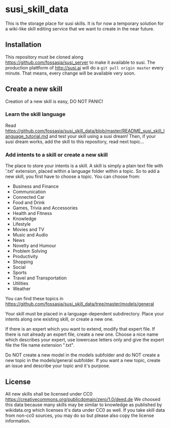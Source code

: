 # susi_skill_data
This is the storage place for susi skills. It is for now a temporary solution for a wiki-like skill editing service that we want to create in the near future.

## Installation
This repository must be cloned along https://github.com/fossasia/susi_server to make it available to susi.
The production plattform of http://susi.ai will do a `git pull origin master` every minute. That means, every change will be available very soon.

## Create a new skill
Creation of a new skill is easy, DO NOT PANIC!

### Learn the skill language
Read https://github.com/fossasia/susi_skill_data/blob/master/README_susi_skill_language_tutorial.md and test your skill using a susi dream! Then, if your susi dream works, add the skill to this repository, read next topic...

### Add intents to a skill or create a new skill
The place to store your intents is a skill. A skill is simply a plain text file with '.txt' extension, placed within a language folder within a topic. So to add a new skill, you first have to choose a topic. You can choose from:

* Business and Finance
* Communication
* Connected Car
* Food and Drink
* Games, Trivia and Accessories
* Health and Fitness
* Knowledge
* Lifestyle
* Movies and TV
* Music and Audio
* News
* Novelty and Humour
* Problem Solving
* Productivity
* Shopping
* Social
* Sports
* Travel and Transportation
* Utilities
* Weather

You can find these topics in https://github.com/fossasia/susi_skill_data/tree/master/models/general

Your skill must be placed in a language-dependent subdirectory. 
Place your intents along one existing skill, or create a new one.

If there is an expert which you want to extend, modify that expert file. If there is not already an expert file, create a new one. Choose a nice name which describes your expert, use lowercase letters only and give the expert file the file name extension ".txt".

Do NOT create a new model in the models subfolder and do NOT create a new topic in the models/general subfolder.
If you want a new topic, create an issue and describe your topic and it's purpose.

## License
All new skills shall be licensed under CC0 https://creativecommons.org/publicdomain/zero/1.0/deed.de 
We choosed this data because many skills may be similar to knowledge as published by wikidata.org which licenses it's data under CC0 as well.
If you take skill data from non-cc0 sources, you may do so but please also copy the license information.

